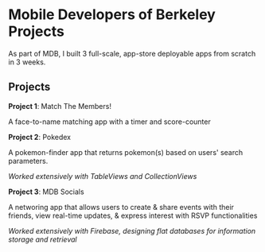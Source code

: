 # Mobile Developers of Berkeley Projects

As part of MDB, I built 3 full-scale, app-store deployable apps from scratch in 3 weeks.

## Projects

**Project 1**: Match The Members!

A face-to-name matching app with a timer and score-counter

**Project 2**: Pokedex

A pokemon-finder app that returns pokemon(s) based on users' search parameters.

*Worked extensively with TableViews and CollectionViews*

**Project 3**: MDB Socials

A networing app that allows users to create & share events with their friends, view real-time updates, & express interest with RSVP functionalities 

*Worked extensively with Firebase, designing flat databases for information storage and retrieval*